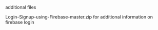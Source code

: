 additional files

Login-Signup-using-Firebase-master.zip  for additional information on firebase login
